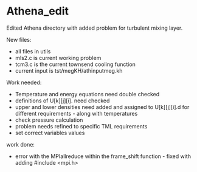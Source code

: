 # Athena_edit
Edited Athena directory with added problem for turbulent mixing layer.

New files:
- all files in utils
- mls2.c is current working problem
- tcm3.c is the current townsend cooling function
- current input is tst/megKH/athinputmeg.kh


Work needed:

- Temperature and energy equations need double checked
- definitions of U[k][j][i]. need checked
- upper and lower densities need added and assigned to U[k][j][i].d for different requirements - along with temperatures 
- check pressure calculation
- problem needs refined to specific TML requirements
- set correct variables values

work done:
- error with the MPIallreduce within the frame_shift function - fixed with adding #include <mpi.h>


